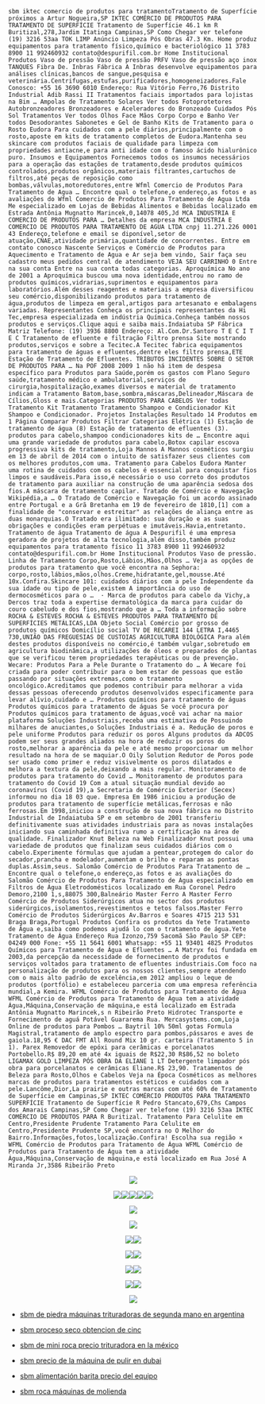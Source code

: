 
```
sbm iktec comercio de produtos para tratamentoTratamento de Superfície próximos a Artur Nogueira,SP IKTEC COMÉRCIO DE PRODUTOS PARA TRATAMENTO DE SUPERFÍCIE Tratamento de Superfície 46.1 km R Buritizal,278,Jardim Itatinga Campinas,SP Como Chegar ver telefone (19) 3216 53aa TOK LIMP Anúncio Limpeza Pós Obras 47.3 Km. Home produz equipamentos para tratamento físico,químico e bacteriológico 11 3783 8900 11 992460932 contato@despurifil.com.br Home Institucional Produtos Vaso de pressão Vaso de pressão PRFV Vaso de pressão aço inox TANQUES Fibra De. Inbras Fábrica A Inbras desenvolve equipamentos para análises clínicas,bancos de sangue,pesquisa e veterinária.Centrifugas,estufas,purificadores,homogeneizadores.Fale Conosco: +55 16 3690 6010 Endereço: Rua Vitório Ferro,76 Distrito Industrial Adib Rassi II Tratamentos faciais importados para lojistas na Bim … Ampolas de Tratamento Solares Ver todos Fotoprotetores Autobronzeadores Bronzeadores e Aceleradores do Bronzeado Cuidados Pós Sol Tratamentos Ver todos Olhos Face Mãos Corpo Corpo e Banho Ver todos Desodorantes Sabonetes e Gel de Banho Kits de Tratamento para o Rosto Eudora Para cuidados com a pele diários,principalmente com o rosto,aposte em kits de tratamento completos de Eudora.Mantenha seu skincare com produtos faciais de qualidade para limpeza com propriedades antiacne,e para anti idade com o famoso ácido hialurônico puro. Insumos e Equipamentos Fornecemos todos os insumos necessários para a operação das estações de tratamento,desde produtos químicos controlados,produtos orgânicos,materiais filtrantes,cartuchos de filtros,até peças de reposição como bombas,válvulas,motoredutores,entre Wfml Comercio de Produtos Para Tratamento de Agua … Encontre qual o telefone,o endereço,as fotos e as avaliações do Wfml Comercio de Produtos Para Tratamento de Agua Ltda Me especializado em Lojas de Bebidas Alimentos e Bebidas localizado em Estrada Antônia Mugnatto Marincek,0,14078 405,Jd MCA INDUSTRIA E COMERCIO DE PRODUTOS PARA … Detalhes da empresa MCA INDUSTRIA E COMERCIO DE PRODUTOS PARA TRATAMENTO DE AGUA LTDA cnpj 11.271.226 0001 43 Endereço,telefone e email se diponível,setor de atuação,CNAE,atividade primária,quantidade de concorrentes. Entre em contato conosco Nascente Serviços e Comércio de Produtos para Aquecimento e Tratamento de Agua e Ar seja bem vindo, Sair faça seu cadastro meus pedidos central de atendimento VEJA SEU CARRINHO 0 Entre na sua conta Entre na sua conta todas categorias. Aproquímica No ano de 2001 a Aproquímica buscou uma nova identidade,entrou no ramo de produtos químicos,vidrarias,suprimentos e equipamentos para laboratórios.Além desses reagentes e materiais a empresa diversificou seu comércio,disponibilizando produtos para tratamento de água,produtos de limpeza em geral,artigos para artesanato e embalagens variadas. Representantes Conheça os principais representantes da Hi Tec,empresa especializada em indústria Química.Conheça também nossos produtos e serviços.Clique aqui e saiba mais.Indaiatuba SP Fábrica Matriz Telefone: (19) 3936 8800 Endereço: Al.Com.Dr.Santoro T E C I T E C Tratamento de efluente e filtração Filtro prensa Site mostrando produtos,serviços e sobre a Tecitec.A Tecitec fabrica equipamentos para tratamento de águas e efluentes,dentre eles filtro prensa,ETE Estação de Tratamento de Efluentes. TRIBUTOS INCIDENTES SOBRE O SETOR DE PRODUTOS PARA … Na POF 2008 2009 1 não há item de despesa específico para Produtos para Saúde,porém os gastos com Plano Seguro saúde,tratamento médico e ambulatorial,serviços de cirurgia,hospitalização,exames diversos e material de tratamento indicam a Tratamento Batom,base,sombra,máscaras,Delineador,Máscara de Cílios,Gloss e mais.Categorias PRODUTOS PARA CABELOS Ver todas Tratamento Kit Tratamento Tratamento Shampoo e Condicionador Kit Shampoo e Condicionador. Projetos Instalações Resultado 14 Produtos em 1 Página Comparar Produtos Filtrar Categorias Elétrica (1) Estação de tratamento de água (8) Estação de tratamento de efluentes (3). produtos para cabelo,shampoo condicionadores kits de … Encontre aqui uma grande variedade de produtos para cabelo,Botox capilar escova progressiva kits de tratamento,Loja Mannos A Mannos cosméticos surgiu em 13 de abril de 2014 com o intuito de satisfazer seus clientes com os melhores produtos,com uma. Tratamento para Cabelos Eudora Manter uma rotina de cuidados com os cabelos é essencial para conquistar fios limpos e saudáveis.Para isso,é necessário o uso correto dos produtos de tratamento para auxiliar na construção de uma aparência sedosa dos fios.A máscara de tratamento capilar. Tratado de Comércio e Navegação Wikipédia,a … O Tratado de Comércio e Navegação foi um acordo assinado entre Portugal e a Grã Bretanha em 19 de fevereiro de 1810,[1] com a finalidade de "conservar e estreitar" as relações de aliança entre as duas monarquias.O Tratado era ilimitado: sua duração e as suas obrigações e condições eram perpétuas e imutáveis.Havia,entretanto. Tratamento de água Tratamento de água A Despurifil é uma empresa geradora de projetos de alta tecnologia,além disso,também produz equipamentos para tratamento físico 11 3783 8900 11 992460932 contato@despurifil.com.br Home Institucional Produtos Vaso de pressão. Linha de Tratamento Corpo,Rosto,Lábios,Mãos,Olhos … Veja as opções de produtos para tratamento que você encontra na Sephora: corpo,rosto,lábios,mãos,olhos.Creme,hidratante,gel,mousse.Até 10x.Confira.Skincare 101: cuidados diários com a pele Independente da sua idade ou tipo de pele,existem A importância do uso de dermocosméticos para o …  · Marca de produtos para cabelo da Vichy,a Dercos traz toda a expertise dermatológica da marca para cuidar do couro cabeludo e dos fios,mostrando que a … Toda a informação sobre ROCHA & ESTEVES ROCHA & ESTEVES PRODUTOS PARA TRATAMENTO DE SUPERFÍCIES METÁLICAS,LDA Objeto Social Comércio por grosso de produtos químicos Domicílio social TV DE RECAREI 144 LETRA I,4465 730,UNIÃO DAS FREGUESIAS DE CUSTOIAS AGRICULTURA BIOLÓGICA Para além destes produtos disponíveis no comércio,é também vulgar,sobretudo em agricultura biodinâmica,a utilizações de óleos e preparados de plantas que se verificou terem propriedades terapêuticas ou de prevenção. Wecare: Produtos Para a Pele Durante o Tratamento do … A Wecare foi criada para poder contribuir para o bem estar de pessoas que estão passando por situações extremas,como o tratamento oncológico.Acreditamos que podemos contribuir para melhorar a vida dessas pessoas oferecendo produtos desenvolvidos especificamente para levar alívio,cuidado e … Produtos químicos para tratamento de águas Produtos químicos para tratamento de águas Se você procura por Produtos químicos para tratamento de águas,você vai achar na maior plataforma Soluções Industriais,receba uma estimativa de Possuindo milhares de anuciantes,o Soluções Industriais é a. Redução de poros e pele uniforme Produtos para reduzir os poros Alguns produtos da ADCOS podem ser seus grandes aliados na hora de reduzir os poros do rosto,melhorar a aparência da pele e até mesmo proporcionar um melhor resultado na hora de se maquiar.O Oily Solution Redutor de Poros pode ser usado como primer e reduz visivelmente os poros dilatados e melhora a textura da pele,deixando a mais regular. Monitoramento de produtos para tratamento do Covid … Monitoramento de produtos para tratamento do Covid 19 Com a atual situação mundial devido ao coronavírus (Covid 19),a Secretaria de Comércio Exterior (Secex) informou no dia 18 03 que. Empresa Em 1986 iniciou a produção de produtos para tratamento de superfície metálicas,ferrosas e não ferrosas.Em 1998,iniciou a construção de sua nova fábrica no Distrito Industrial de Indaiatuba SP e em setembro de 2001 transferiu definitivamente suas atividades industriais para as novas instalações iniciando sua caminhada definitiva rumo a certificação na área de qualidade. Finalizador Knut Beleza na Web Finalizador Knut possui uma variedade de produtos que finalizam seus cuidados diários com o cabelo.Experimente fórmulas que ajudam a pentear,protegem do calor do secador,prancha e modelador,aumentam o brilho e reparam as pontas duplas.Assim,seus. Salomão Comércio de Produtos Para Tratamento de … Encontre qual o telefone,o endereço,as fotos e as avaliações do Salomão Comércio de Produtos Para Tratamento de Água especializado em Filtros de Água Eletrodomésticos localizado em Rua Coronel Pedro Demoro,2100 1,s,88075 300,Balneário Master Ferro A Master Ferro Comércio de Produtos Siderúrgicos atua no sector dos produtos siderúrgicos,isolamentos,revestimentos e tetos falsos.Master Ferro Comércio de Produtos Siderúrgicos Av.Barros e Soares 4715 213 531 Braga Braga,Portugal Produtos Confira os produtos da Yete Tratamento de Água e,saiba como podemos ajudá lo com o tratamento de água.Yete Tratamento de Água Endereço Rua Izonzo,759 Sacomã São Paulo SP CEP: 04249 000 Fone: +55 11 5641 6001 Whatsapp: +55 11 93401 4825 Produtos Químicos para Tratamento de Água e Efluentes … A Matryx foi fundada em 2003,da percepção da necessidade de fornecimento de produtos e serviços voltados para tratamento de efluentes industriais.Com foco na personalização de produtos para os nossos clientes,sempre atendendo com o mais alto padrão de excelência,em 2012 ampliou o leque de produtos (portfólio) e estabeleceu parceria com uma empresa referência mundial,a Kemira. WFML Comércio de Produtos para Tratamento de Água WFML Comércio de Produtos para Tratamento de Água tem a atividade Água,Máquina,Conservação de máquina,e está localizado em Estrada Antônia Mugnatto Marincek,s n Ribeirão Preto Hidrotec Transporte e Fornecimento de aguá Potável Guararema Rua. Mercasystems.com,Loja Online de produtos para Pombos … Baytril 10% 50ml gotas Formula Magistral,tratamento de amplo espectro para pombos,pássaros e aves de gaiola.18,95 € DAC FMT All Round Mix 10 gr. carteira (Tratamento 5 in 1). Parex Removedor de epóxi para cerâmicas e porcelanatos Portobello.R$ 89,20 em até 4x iguais de R$22,30 R$86,52 no boleto LIGAMAX GOLD LIMPEZA PÓS OBRA DA ELIANE 1 LT Detergente limpador pós obra para porcelanatos e cerâmicas Eliane.R$ 23,90. Tratamentos de Beleza para Rosto,Olhos e Cabelos Veja na Época Cosméticos as melhores marcas de produtos para tratamentos estéticos e cuidados com a pele.Lancôme,Dior,La prairie e outras marcas com até 60% de Tratamento de Superfície em Campinas,SP IKTEC COMÉRCIO PRODUTOS PARA TRATAMENTO SUPERFÍCIE Tratamento de Superfície R Pedro Stancato,679,Chs Campos dos Amarais Campinas,SP Como Chegar ver telefone (19) 3216 53aa IKTEC COMÉRCIO DE PRODUTOS PARA R Buritizal. Tratamento Para Celulite em Centro,Presidente Prudente Tratamento Para Celulite em Centro,Presidente Prudente SP,você encontra no O Melhor do Bairro.Informações,fotos,localização.Confira! Escolha sua região × WFML Comércio de Produtos para Tratamento de Água WFML Comércio de Produtos para Tratamento de Água tem a atividade Água,Máquina,Conservação de máquina,e está localizado em Rua José A Miranda Jr,3586 Ribeirão Preto 
```

<div align="center">

<a href="https://es-crusher.shibang-china.com/github&k=sbm+iktec+comercio+de+produtos+para+tratamento"><img src="https://static.shibang-china.com/es/crusher/logo.jpg"></a>

<a href="https://es-crusher.shibang-china.com/github&k=sbm+iktec+comercio+de+produtos+para+tratamento"><img src="https://static.shibang-china.com/es/crusher/index.jpg"></a><a href="https://es-crusher.shibang-china.com/material.htmlgithub&k=sbm+iktec+comercio+de+produtos+para+tratamento"><img src="https://static.shibang-china.com/es/crusher/material.jpg"></a><a href="https://es-crusher.shibang-china.com/application.htmlgithub&k=sbm+iktec+comercio+de+produtos+para+tratamento"><img src="https://static.shibang-china.com/es/crusher/application.jpg"></a><a href="https://es-crusher.shibang-china.com/aboutus.htmlgithub&k=sbm+iktec+comercio+de+produtos+para+tratamento"><img src="https://static.shibang-china.com/es/crusher/aboutus.jpg"></a><a href="https://es-crusher.shibang-china.com/contact.htmlgithub&k=sbm+iktec+comercio+de+produtos+para+tratamento"><img src="https://static.shibang-china.com/es/crusher/contact.jpg"></a>

<a href="https://es-crusher.shibang-china.com/github&k=sbm+iktec+comercio+de+produtos+para+tratamento"><img src="https://static.shibang-china.com/es/crusher/banner.jpg"></a>

<a href="https://swt.shibang-china.com/github&k=sbm+iktec+comercio+de+produtos+para+tratamento"><img src="https://static.shibang-china.com/es/crusher/text.jpg"></a>

<a href="https://swt.shibang-china.com/github&k=sbm+iktec+comercio+de+produtos+para+tratamento"><img src="https://static.shibang-china.com/es/crusher/chat.jpg"></a><a href="https://es-crusher.shibang-china.com/contact.htmlgithub&k=sbm+iktec+comercio+de+produtos+para+tratamento"><img src="https://static.shibang-china.com/es/crusher/message.jpg"></a>

<a href="https://es-crusher.shibang-china.com/products/pe.htmlgithub&k=sbm+iktec+comercio+de+produtos+para+tratamento"><img src="https://static.shibang-china.com/es/crusher/pe.jpg"></a><a href="https://es-crusher.shibang-china.com/products/pf.htmlgithub&k=sbm+iktec+comercio+de+produtos+para+tratamento"><img src="https://static.shibang-china.com/es/crusher/pf.jpg"></a>

<a href="https://es-crusher.shibang-china.com/products/hpt.htmlgithub&k=sbm+iktec+comercio+de+produtos+para+tratamento"><img src="https://static.shibang-china.com/es/crusher/hpt.jpg"></a><a href="https://es-crusher.shibang-china.com/products/vsi.htmlgithub&k=sbm+iktec+comercio+de+produtos+para+tratamento"><img src="https://static.shibang-china.com/es/crusher/vsi.jpg"></a>

<a href="https://es-crusher.shibang-china.com/products/klv.htmlgithub&k=sbm+iktec+comercio+de+produtos+para+tratamento"><img src="https://static.shibang-china.com/es/crusher/klv.jpg"></a><a href="https://es-crusher.shibang-china.com/products/portable.htmlgithub&k=sbm+iktec+comercio+de+produtos+para+tratamento"><img src="https://static.shibang-china.com/es/crusher/portable.jpg"></a>

<a href="https://swt.shibang-china.com/github&k=sbm+iktec+comercio+de+produtos+para+tratamento"><img src="https://static.shibang-china.com/es/crusher/case.jpg"></a>

</div>


* [sbm de piedra máquinas trituradoras de segunda mano en argentina](sbm%20de%20piedra%20m%C3%A1quinas%20trituradoras%20de%20segunda%20mano%20en%20argentina.md)

* [sbm proceso seco obtencion de cinc](sbm%20proceso%20seco%20obtencion%20de%20cinc.md)

* [sbm de mini roca precio trituradora en la méxico](sbm%20de%20mini%20roca%20precio%20trituradora%20en%20la%20m%C3%A9xico.md)

* [sbm precio de la máquina de pulir en dubai](sbm%20precio%20de%20la%20m%C3%A1quina%20de%20pulir%20en%20dubai.md)

* [sbm alimentación barita precio del equipo](sbm%20alimentaci%C3%B3n%20barita%20precio%20del%20equipo.md)

* [sbm roca máquinas de molienda](sbm%20roca%20m%C3%A1quinas%20de%20molienda.md)